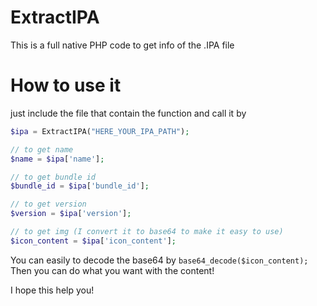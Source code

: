 # ExtractIPA
This is a full native PHP code to get info of the .IPA file

# How to use it

just include the file that contain the function and call it by

```php
$ipa = ExtractIPA("HERE_YOUR_IPA_PATH");

// to get name
$name = $ipa['name'];

// to get bundle id
$bundle_id = $ipa['bundle_id'];

// to get version
$version = $ipa['version'];

// to get img (I convert it to base64 to make it easy to use)
$icon_content = $ipa['icon_content'];
```

You can easily to decode the base64 by ```base64_decode($icon_content);``` 
Then you can do what you want with the content!

I hope this help you!
